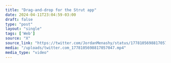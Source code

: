 ```yaml
---
title: "Drag-and-drop for the Strut app"
date: 2024-04-11T23:04:59-03:00
draft: false
type: "post"
layout: "single"
tags: ['Web']
source: "X"
source_link: "https://twitter.com/JordanMenashy/status/1778105698817057047/video/1"
media: "/uploads/twitter.com_1778105698817057047.mp4"
media_type: "video"
---
```


